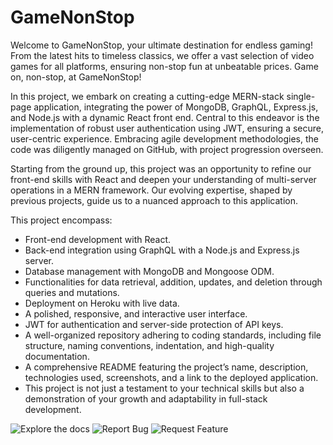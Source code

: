 # GameNonStop
Welcome to GameNonStop, your ultimate destination for endless gaming! From the latest hits to timeless classics, we offer a vast selection of video games for all platforms, ensuring non-stop fun at unbeatable prices. Game on, non-stop, at GameNonStop! 

In this project, we embark on creating a cutting-edge MERN-stack single-page application, integrating the power of MongoDB, GraphQL, Express.js, and Node.js with a dynamic React front end. Central to this endeavor is the implementation of robust user authentication using JWT, ensuring a secure, user-centric experience. Embracing agile development methodologies, the code was diligently managed on GitHub, with project progression overseen.

Starting from the ground up, this project was an opportunity to refine our front-end skills with React and deepen your understanding of multi-server operations in a MERN framework. Our evolving expertise, shaped by previous projects, guide us to a nuanced approach to this application.

This project encompass:

* Front-end development with React.
* Back-end integration using GraphQL with a Node.js and Express.js server.
* Database management with MongoDB and Mongoose ODM.
* Functionalities for data retrieval, addition, updates, and deletion through queries and mutations.
* Deployment on Heroku with live data.
* A polished, responsive, and interactive user interface.
* JWT for authentication and server-side protection of API keys.
* A well-organized repository adhering to coding standards, including file structure, naming conventions, indentation, and high-quality documentation.
* A comprehensive README featuring the project’s name, description, technologies used, screenshots, and a link to the deployed application.
* This project is not just a testament to your technical skills but also a demonstration of your growth and adaptability in full-stack development.

![Explore the docs](https://github.com/jonathanlunabiom/GameNonStop) 
![Report Bug](https://github.com/jonathanlunabiom/GameNonStop/issues)
![Request Feature](https://github.com/jonathanlunabiom/GameNonStop/issues)
